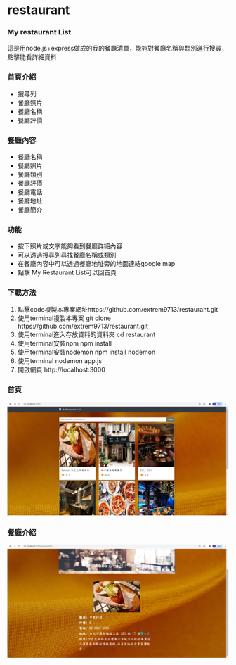 # restaurant
<h3>My restaurant List</h3>
<p>
這是用node.js+express做成的我的餐廳清單，能夠對餐廳名稱與類別進行搜尋，點擊能看詳細資料
</p>
<h3>首頁介紹</h3>
<ul>
  <li>搜尋列</li>
  <li>餐廳照片</li>
  <li>餐廳名稱</li>
  <li>餐廳評價</li>
</ul>
<p>
<h3>餐廳內容</h3>
<ul>
  <li>餐廳名稱</li>
  <li>餐廳照片</li>
  <li>餐廳類別</li>
  <li>餐廳評價</li>
  <li>餐廳電話</li>
  <li>餐廳地址</li>
  <li>餐廳簡介</li>
</ul>
<h3>功能</h3>
<ul>
  <li>按下照片或文字能夠看到餐廳詳細內容</li>
  <li>可以透過搜尋列尋找餐廳名稱或類別</li>
  <li>在餐廳內容中可以透過餐廳地址旁的地圖連結google map</li>
  <li>點擊 My Restaurant List可以回首頁</li>
</ul>
<h3>下載方法</h3>
<ol>
  <li>點擊code複製本專案網址https://github.com/extrem9713/restaurant.git</li>
  <li>使用terminal複製本專案 git clone https://github.com/extrem9713/restaurant.git</li>
  <li>使用terminal進入存放資料的資料夾 cd restaurant</li>
  <li>使用terminal安裝npm npm install</li>
  <li>使用terminal安裝nodemon npm install nodemon</li>
  <li>使用terminal nodemon app.js</li>
  <li>開啟網頁 http://localhost:3000</li>
</ol>

<h3>首頁</h3>
<img src="/public/images/restaurant1new.png">
<br>
<h3>餐廳介紹</h3>
<img src="/public/images/restaurant2new.png">
</p>
